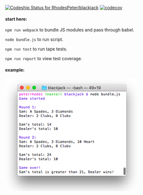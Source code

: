 [ ![Codeship Status for RhodesPeter/blackjack](https://app.codeship.com/projects/e8078990-136f-0136-fdb7-3ed9af7ce448/status?branch=master)](https://app.codeship.com/projects/283198)
[![codecov](https://codecov.io/gh/RhodesPeter/blackjack/branch/master/graph/badge.svg)](https://codecov.io/gh/RhodesPeter/blackjack)


#### start here:

`npm run webpack` to bundle JS modules and pass through babel.

`node bundle.js` to run script.

`npm run test` to run tape tests.

`npm run report` to view test coverage.  


#### example:
![Program example](https://github.com/RhodesPeter/blackjack/blob/master/assets/readme-example.png)
